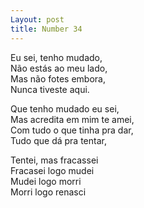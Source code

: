 ```yaml
---
Layout: post
title: Number 34
---
```


Eu sei, tenho mudado,                                                                                                                                                                
Não estás ao meu lado,                                                                                                                                                             
Mas não fotes embora,                                                                                                                                                                
Nunca tiveste aqui. 

Que tenho mudado eu sei,                                                                                                                                                            
Mas acredita em mim te amei,                                                                                                                                                        
Com tudo o que tinha pra dar,                                                                                                                                                          
Tudo que dá pra tentar, 

Tentei, mas fracassei                                                                                                                                                              
Fracasei logo mudei                                                                                                                                                                         
Mudei logo morri                                                                                                                                                                 
Morri logo renasci 
